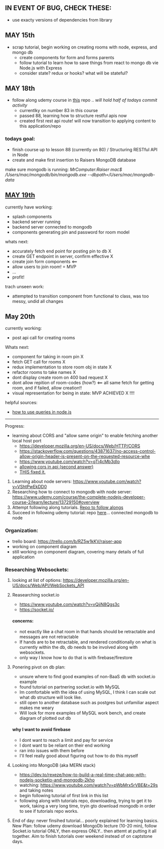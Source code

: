 ## IN EVENT OF BUG, CHECK THESE:
- use exacty versions of dependencies from library

## MAY 15th
- scrap tutorial, begin working on creating rooms with node, express, and mongo db
    - create components for form and forms parents
    - follow tutorial to learn how to save things from react to mongo db vie Node.js with Express 
    - consider state? redux or hooks? what will be stateful?

## MAY 18th

- follow along udemy course in [this](https://github.com/KeturahDev/node-mongo-udemy) repo .. *will hold half of todays commit activity*
    - currentlky on number 83 in this course
    - passed 88, learning how to structure restful apis now
    - created first rest api route! will now transition to applying content to this application/repo

### todays goal:
- finish course up to lesson 88 (currently on 80) / Structuring RESTful API in Node
- create and make first insertion to Raisers MongoDB database


make sure mongodb is running: *MrComputer:Raiser mac$ /Users/mac/mongodb/bin/mongodb.exe --dbpath=/Users/mac/mongodb-data*

## [MAY 19th](https://www.youtube.com/watch?v=gVgtq01fN9M)
currently have working:
- splash components
- backend server running
- backend server connected to mongodb
- components generating pin and password for room model

whats next:
- accurately fetch end point for posting pin to db X 
- create GET endpoint in server, confirm effective X
- create join form components <==
- allow users to join room! = MVP
- ...
- profit!

trach unseen work:
- attempted to transition component from functional to class, was too messy, undid all changes

## May 20th
currently working:
- post api call for creating rooms

Whats next:
- component for taking in room pin X
- fetch GET call for rooms X
- redux implementation to store room obj in state X
- refactor rooms to take names X
- dont display create room on 400 bad request X
- dont allow repition of room-codes (how?) <== all same fetch for getting room, and if failed, allow creation!!
- visual representation for being in state: MVP ACHIEVED X !!!! 

helpful sources:
- [how to use queries in node.js](https://stackabuse.com/get-query-strings-and-parameters-in-express-js/)

--------------------------------------------------
Progress:
- learning about CORS and "allow same origin" to enable fetching another local host port
    - https://developer.mozilla.org/en-US/docs/Web/HTTP/CORS
    - https://stackoverflow.com/questions/43871637/no-access-control-allow-origin-header-is-present-on-the-requested-resource-whe
    - https://www.youtube.com/watch?v=qTi4cMb3dIo
    - [allowing cors in api (second answer)](https://stackoverflow.com/questions/36878255/allow-access-control-allow-origin-header-using-html5-fetch-api)
    - [THIS fixed it.](https://chrome.google.com/webstore/detail/allow-cors-access-control/lhobafahddgcelffkeicbaginigeejlf)


1. Learning about node servers: https://www.youtube.com/watch?v=VShtPwEkDD0
2. Researching how to connect to mongodb with node server: https://www.udemy.com/course/the-complete-nodejs-developer-course-2/learn/lecture/13729150#overview
3. Attempt following along tutorials. [Repo to follow alongs](https://github.com/KeturahDev/node-server/tree/master/MERN)
4. Succeed in following udemy tutorial: repo [here](https://github.com/KeturahDev/Node-Mongo)... connected mongodb to node

### Organization: 
- trello board: https://trello.com/b/RZ5w1kKV/raiser-app
- working on component diagram
- still working on component diagram, covering many details of full application


### Researching Websockets:
1. looking at list of options: https://developer.mozilla.org/en-US/docs/Web/API/WebSockets_API
2. Reasearching socket.io

    * https://www.youtube.com/watch?v=vQjiN8Qgs3c
    * https://socket.io/
    #### concerns:
    - not exactly like a chat room in that hands should be retractable and messages are not retractable
    - If hands are to be retractable, and rendered conditionally on what is currently within the db, db needs to be involved along with websockets.
    - only way I know how to do that is with firebase/firestore

3. Ponering pivot on db plan: 
    - unsure where to find good examples of non-BaaS db with socket.io example
    - found tutorial on partnering socket.io with MySQL
    - Im comfortable with the idea of using MySQL, I think I can scale out what db structure will look like.
    - still open to another database such as postgres but unfamiliar aspect makes me weary 
    - Will look for more examples of MySQL work bench, and create diagram of plotted out db

    #### why I want to avoid firebase
    - I dont want to reach a limit and pay for service
    - I dont want to be reliant on their end working
    - ran into issues with them before
    - I'll feel really good about figuring out how to do this myself

4. Looking into MongoDB (aka MERN stack)
   - https://dev.to/rexeze/how-to-build-a-real-time-chat-app-with-nodejs-socketio-and-mongodb-2kho
   - watching: https://www.youtube.com/watch?v=pWbMrx5rVBE&t=29s and taking notes
   - begin following tutorial of first link in this list
   - following along with tutorials repo, downloading, trying to get it to work, taking a very long time, tryin gto download mongodb in order to see if tutorials repo works.

5. End of day: never finsihed tutorial... poorly explained for learning basics. New Plan: follow udemy download MongoDb lecture (10-20 min), follow Socket.io tutorial ONLY, then express ONLY.. then attemt at putting it all together. Aim to finish tutorials over weekend instead of on captstone days. 